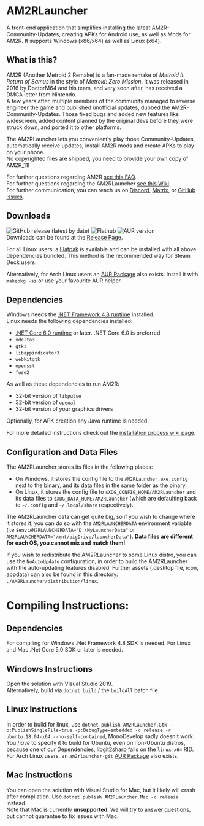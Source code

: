# AM2RLauncher
A front-end application that simplifies installing the latest AM2R-Community-Updates, creating APKs for Android use, as well as Mods for AM2R. It supports Windows (x86/x64) as well as Linux (x64).

## What is this?
AM2R (Another Metroid 2 Remake) is a fan-made remake of *Metroid II: Return of Samus* in the style of *Metroid: Zero Mission*. It was released in 2016 by DoctorM64 and his team, and very soon after, has received a DMCA letter from Nintendo.  
A few years after, multiple members of the community managed to reverse engineer the game and published unofficial updates, dubbed the AM2R-Community-Updates. Those fixed bugs and added new features like widescreen, added content planned by the original devs before they were struck down, and ported it to other platforms.  

The AM2RLauncher lets you conveniently play those Community-Updates, automatically receive updates, install AM2R mods and create APKs to play on your phone.  
No copyrighted files are shipped, you need to provide your own copy of AM2R_11!

For further questions regarding AM2R [see this FAQ](https://am2r-community-developers.github.io/DistributionCenter/faq.html).  
For further questions regarding the AM2RLauncher [see this Wiki](https://github.com/AM2R-Community-Developers/AM2RLauncher/wiki).  
For further communication, you can reach us on [Discord](https://discord.gg/nk7UYPbd5u), [Matrix](https://matrix.to/#/#am2r-space:matrix.org), or [GitHub issues](https://github.com/AM2R-Community-Developers/AM2RLauncher/issues).

## Downloads
![GitHub release (latest by date)](https://img.shields.io/github/v/release/AM2R-Community-Developers/AM2RLauncher?label=GitHub&logo=github&style=flat-square) ![Flathub](https://img.shields.io/flathub/v/io.github.am2r_community_developers.AM2RLauncher?label=FlatHub&logo=flathub&logoColor=white&style=flat-square)
![AUR version](https://img.shields.io/aur/version/am2rlauncher?label=AUR&style=flat-square)      
Downloads can be found at the [Release Page](https://github.com/AM2R-Community-Developers/AM2RLauncher/releases).

For all Linux users, a [Flatpak](https://flathub.org/apps/details/io.github.am2r_community_developers.AM2RLauncher) is available and can be installed with all above dependencies bundled. This method is the recommended way for Steam Deck users.

Alternatively, for Arch Linux users an [AUR Package](https://aur.archlinux.org/packages/am2rlauncher/) also exists. Install it with `makepkg -si` or use your favourite AUR helper.

## Dependencies
Windows needs the [.NET Framework 4.8 runtime](https://dotnet.microsoft.com/download/dotnet-framework/net48) installed.  
Linux needs the following dependencies installed:

- [.NET Core 6.0 runtime](https://dotnet.microsoft.com/download/dotnet/6.0) or later. .NET Core 6.0 is preferred.
- `xdelta3` 
- `gtk3`
- `libappindicator3`
- `webkitgtk`
- `openssl`
- `fuse2`

As well as these dependencies to run AM2R:
- 32-bit version of `libpulse`
- 32-bit version of `openal`
- 32-bit version of your graphics drivers

Optionally, for APK creation any Java runtime is needed.

For more detailed instructions check out the [installation process wiki page](https://github.com/AM2R-Community-Developers/AM2RLauncher/wiki/Installation-Process).

## Configuration and Data Files
The AM2RLauncher stores its files in the following places:
- On Windows, it stores the config file to the `AM2RLauncher.exe.config` next to the binary, and its data files in the same folder as the binary.
- On Linux, it stores the config file to `$XDG_CONFIG_HOME/AM2RLauncher` and its data files to `$XDG_DATA_HOME/AM2RLauncher` (which are defaulting back to `~/.config` and `~/.local/share` respectively).  

The AM2RLauncher data can get quite big, so if you wish to change where it stores it, you can do so with the `AM2RLAUNCHERDATA` environment variable (i.e `$env:AM2RLAUNCHERDATA="D:\MyLauncherData"` or `AM2RLAUNCHERDATA="/mnt/bigDrive/launcherData"`). 
**Data files are different for each OS, you cannot mix and match them!**

If you wish to redistribute the AM2RLauncher to some Linux distro, you can use the `NoAutoUpdate` configuration, in order to build the AM2RLauncher with the auto-updating features disabled. Further assets (.desktop file, icon, appdata) can also be found in this directory: `./AM2RLauncher/distribution/linux`.

# Compiling Instructions:
## Dependencies
For compiling for Windows .Net Framework 4.8 SDK is needed. For Linux and Mac .Net Core 5.0 SDK or later is needed.

## Windows Instructions
Open the solution with Visual Studio 2019.  
Alternatively, build via `dotnet build` /  the `buildAll` batch file.

## Linux Instructions
In order to build for linux, use `dotnet publish AM2RLauncher.Gtk -p:PublishSingleFile=true -p:DebugType=embedded -c release -r ubuntu.18.04-x64 --no-self-contained`, MonoDevelop sadly doesn't work.  
You *have* to specify it to build for Ubuntu, even on non-Ubuntu distros, because one of our Dependencies, libgit2sharp fails on the `linux-x64` RID.  
For Arch Linux users, an `am2rlauncher-git` [AUR Package](https://aur.archlinux.org/packages/am2rlauncher-git/) also exists.

## Mac Instructions
You can open the solution with Visual Studio for Mac, but it likely will crash after compliation. Use `dotnet publish AM2RLauncher.Mac -c release` instead.  
Note that Mac is currently **unsupported**. We will try to answer questions, but cannot guarantee to fix issues with Mac.
